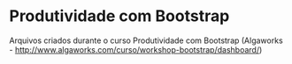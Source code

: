 # Produtividade com Bootstrap
Arquivos criados durante o curso Produtividade com Bootstrap (Algaworks - http://www.algaworks.com/curso/workshop-bootstrap/dashboard/)
